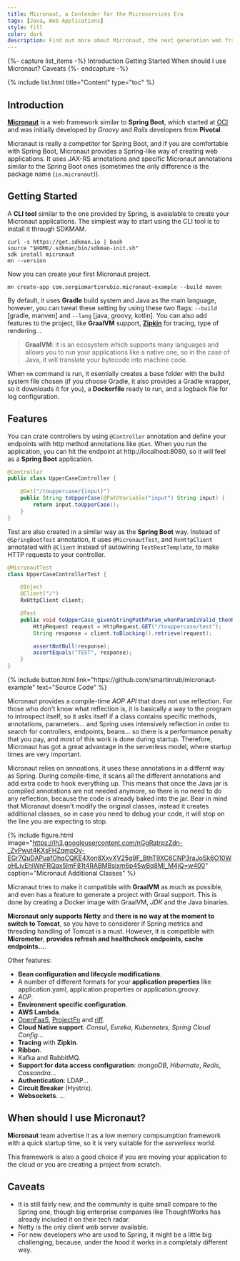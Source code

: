 ```yaml
---
title: Micronaut, a Contender for the Microservices Era
tags: [Java, Web Applications]
style: fill
color: dark
description: Find out more about Micronaut, the next generation web framework which competes with Spring Boot
---
```


{%- capture list_items -%}
Introduction
Getting Started
When should I use Micronaut?
Caveats
{%- endcapture -%}

{% include list.html title="Content" type="toc" %}

## Introduction

**[Micronaut](https://micronaut.io/)** is a web framework similar to **Spring Boot**, which started at [OCI](https://objectcomputing.com/) and was initially developed by _Groovy_ and _Rails_ developers from **Pivotal**.

Micranaut is really a competitor for Spring Boot, and if you are comfortable with Spring Boot, Micronaut provides a Spring-like way of creating web applications. It uses JAX-RS annotations and specific Micronaut annotations similar to the Spring Boot ones (sometimes the only difference is the package name (`io.micronaut`)).

## Getting Started

A **CLI tool** similar to the one provided by Spring, is avaialable to create your Micronaut applications. The simplest way to start using the CLI tool is to install it through SDKMAM.

```shell
curl -s https://get.sdkman.io | bash
source "$HOME/.sdkman/bin/sdkman-init.sh"
sdk install micronaut
mn --version

```

Now you can create your first Micronaut project.

```shell
mn create-app com.sergiomartinrubio.micronaut-example --build maven
```

By default, it uses **Gradle** build system and Java as the main language, however, you can tweat these setting by using these two flags: `--build` [gradle, manven] and `--lang` [java, groovy, kotlin]. You can also add features to the project, like **GraalVM** support, [**Zipkin**](http://sergiomartinrubio.com/articles/troubleshooting-tools-for-microservices-architecture) for tracing, type of rendering...

>**GraalVM**: it is an ecosystem which supports many languages and allows you to run your applications like a native one, so in the case of Java, it will translate your bytecode into machine code.

When `nm` command is run, it esentially creates a base folder with the build system file chosen (if you choose Gradle, it also provides a Gradle wrapper, so it downloads it for you), a **Dockerfile** ready to run, and a logback file for log configuration.

## Features

You can crate controllers by using `@Controller` annotation and define your endpoints with http method annotations like `@Get`. When you run the application, you can hit the endpoint at http://localhost:8080, so it will feel as a **Spring Boot** application.

```java
@Controller
public class UpperCaseController {

    @Get("/touppercase/{input}")
    public String toUpperCase(@PathVariable("input") String input) {
        return input.toUpperCase();
    }
}
```

Test are also created in a similar way as the **Spring Boot** way. Instead of 
`@SpringBootTest` annotation, it uses `@MicronautTest`, and `RxHttpClient` annotated with `@Client` instead of autowiring `TestRestTemplate`, to make HTTP requests to your controller.

```java
@MicronautTest
class UpperCaseControllerTest {

    @Inject
    @Client("/")
    RxHttpClient client;

    @Test
    public void toUpperCase_givenStringPathParam_whenParamIsValid_thenReturnsStringInUpperCase() {
        HttpRequest request = HttpRequest.GET("/touppercase/test");
        String response = client.toBlocking().retrieve(request);

        assertNotNull(response);
        assertEquals("TEST", response);
    }
}
```

<p class="text-center">
{% include button.html link="https://github.com/smartinrub/micronaut-example" text="Source Code" %}
</p>

Micronaut provides a compile-time _AOP API_ that does not use reflection. For those who don't know what reflection is, it is basically a way to the program to introspect itself, so it asks itself if a class contains specific methods, annotations, parameters... and Spring uses intensively reflection in order to search for controllers, endpoints, beans... so there is a performance penalty that you pay, and most of this work is done during startup. Therefore, Micronaut has got a great advantage in the serverless model, where startup times are very important.

Micronaut relies on annoations, it uses these annotations in a differnt way as Spring. During compile-time, it scans all the different annotations and add extra code to hook everything up. This means that once the Java jar is compiled annotations are not needed anymore, so there is no need to do any reflection, because the code is already baked into the jar. Bear in mind that Micranaut doesn't modify the original classes, instead it creates additional classes, so in case you need to debug your code, it will stop on the line you are expecting to stop.

{% include figure.html image="https://lh3.googleusercontent.com/nGgRatrpzZdn-_ZvPwut4KXsFHZqmpOy-EGr7QuDAPuafOhqCQKE4Xon8XxvXV25g9F_BthT9XC6CNP3raJoSk6O10WoHLivEhiWnFRQax5ImF81t4RABMBsjxm6p45wBq8Ml_M4jQ=w400" caption="Micronaut Additional Classes" %}

Micranaut tries to make it compatible with **GraalVM** as much as possible, and even has a feature to generate a project with Graal support. This is done by creating a Docker image with GraalVM, _JDK_ and the Java binaries.

**Micronaut only supports Netty** and **there is no way at the moment to switch to Tomcat**, so you have to considerer if Spring metrics and threading handling of Tomcat is a must. However, it is compatible with **Micrometer**, **provides refresh and healthcheck endpoints, cache endpoints...**.

Other features:
- **Bean configuration and lifecycle modifications**.
- A number of different formats for your **application properties** like application.yaml, application.properties or application.groovy.
- _AOP_.
- **Environment specific configuration**.
- **AWS Lambda**.
- [OpenFaaS](https://github.com/openfaas/faas), [ProjectFn](http://sergiomartinrubio.com/articles/serverless-hello-world-with-fn-framework) and [riff](https://github.com/projectriff/riff).
- **Cloud Native support**: _Consul_, _Eureka_, _Kubernetes_, _Spring Cloud Config_...
- **Tracing** with **Zipkin**.
- **Ribbon**.
- Kafka and RabbitMQ.
- **Support for data access configuration**: _mongoDB_, _Hibernate_, _Redis_, _Cassandra_...
- **Authentication**: LDAP...
- **Circuit Breaker** (Hystrix).
- **Websockets**.
...

## When should I use Micronaut?

**Micronaut** team advertise it as a low memory compsumption framework with a quick startup time, so it is very suitable for the _serverless_ world.

This framework is also a good choice if you are moving your application to the cloud or you are creating a project from scratch.

## Caveats

- It is still fairly new, and the community is quite small compare to the Spring one, though big enterprise companies like ThoughtWorks has already included it on their tech radar.
- Netty is the only client web server available.
- For new developers who are used to Spring, it might be a little big challenging, because, under the hood it works in a completaly different way.
